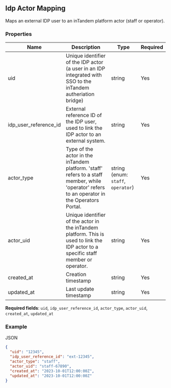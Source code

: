 ## Idp Actor Mapping

Maps an external IDP user to an inTandem platform actor (staff or operator).

### Properties

| Name | Description | Type | Required |
| --- | --- | --- | --- |
| uid | Unique identifier of the IDP actor (a user in an IDP integrated with SSO to the inTandem autheriation bridge) | string | Yes |
| idp_user_reference_id | External reference ID of the IDP user, used to link the IDP actor to an external system. | string | Yes |
| actor_type | Type of the actor in the inTandem platform. 'staff' refers to a staff member, while 'operator' refers to an operator in the Operators Portal. | string (enum: `staff`, `operator`) | Yes |
| actor_uid | Unique identifier of the actor in the inTandem platform. This is used to link the IDP actor to a specific staff member or operator. | string | Yes |
| created_at | Creation timestamp | string | Yes |
| updated_at | Last update timestamp | string | Yes |

**Required fields**: `uid`, `idp_user_reference_id`, `actor_type`, `actor_uid`, `created_at`, `updated_at`

### Example

JSON

```json
{
  "uid": "12345",
  "idp_user_reference_id": "ext-12345",
  "actor_type": "staff",
  "actor_uid": "staff-67890",
  "created_at": "2023-10-01T12:00:00Z",
  "updated_at": "2023-10-01T12:00:00Z"
}
```